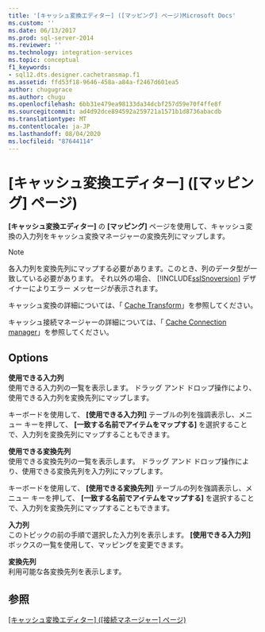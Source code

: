 ```yaml
---
title: '[キャッシュ変換エディター] ([マッピング] ページ)Microsoft Docs'
ms.custom: ''
ms.date: 06/13/2017
ms.prod: sql-server-2014
ms.reviewer: ''
ms.technology: integration-services
ms.topic: conceptual
f1_keywords:
- sql12.dts.designer.cachetransmap.f1
ms.assetid: ffd53f18-9646-458a-a84a-f2467d601ea5
author: chugugrace
ms.author: chugu
ms.openlocfilehash: 6bb31e479ea98133da34dcbf257d59e70f4ffe8f
ms.sourcegitcommit: ad4d92dce894592a259721a1571b1d8736abacdb
ms.translationtype: MT
ms.contentlocale: ja-JP
ms.lasthandoff: 08/04/2020
ms.locfileid: "87644114"
---
```

# <a name="cache-transformation-editor-mappings-page"></a>[キャッシュ変換エディター] ([マッピング] ページ)
  **[キャッシュ変換エディター]** の **[マッピング]** ページを使用して、キャッシュ変換の入力列をキャッシュ変換マネージャーの変換先列にマップします。  
  
> [!NOTE]  
>  各入力列を変換先列にマップする必要があります。このとき、列のデータ型が一致している必要があります。 それ以外の場合、 [!INCLUDE[ssISnoversion](../includes/ssisnoversion-md.md)] デザイナーによりエラー メッセージが表示されます。  
  
 キャッシュ変換の詳細については、「 [Cache Transform](data-flow/transformations/cache-transform.md)」を参照してください。  
  
 キャッシュ接続マネージャーの詳細については、「 [Cache Connection manager](connection-manager/cache-connection-manager.md)」を参照してください。  
  
## <a name="options"></a>Options  
 **使用できる入力列**  
 使用できる入力列の一覧を表示します。 ドラッグ アンド ドロップ操作により、使用できる入力列を変換先列にマップします。  
  
 キーボードを使用して、 **[使用できる入力列]** テーブルの列を強調表示し、メニュー キーを押して、 **[一致する名前でアイテムをマップする]** を選択することで、入力列を変換先列にマップすることもできます。  
  
 **使用できる変換先列**  
 使用できる変換先列の一覧を表示します。 ドラッグ アンド ドロップ操作により、使用できる変換先列を入力列にマップします。  
  
 キーボードを使用して、 **[使用できる変換先列]** テーブルの列を強調表示し、メニュー キーを押して、 **[一致する名前でアイテムをマップする]** を選択することで、入力列を変換先列にマップすることもできます。  
  
 **入力列**  
 このトピックの前の手順で選択した入力列を表示します。 **[使用できる入力列]** ボックスの一覧を使用して、マッピングを変更できます。  
  
 **変換先列**  
 利用可能な各変換先列を表示します。  
  
## <a name="see-also"></a>参照  
 [[キャッシュ変換エディター] &#40;[接続マネージャー] ページ&#41;](../../2014/integration-services/cache-transformation-editor-connection-manager-page.md)  
  
  
